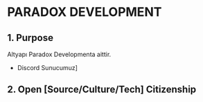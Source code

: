 # PARADOX DEVELOPMENT

## 1. Purpose

Altyapı Paradox Developmenta aittir.
- Discord Sunucumuz]

## 2. Open [Source/Culture/Tech] Citizenship

